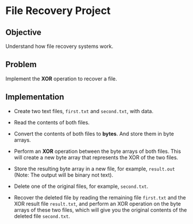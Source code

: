 # File Recovery Project

## Objective 
Understand how file recovery systems work.
## Problem

Implement the **XOR** operation to recover a file.


## Implementation

* Create two text files, `first.txt` and `second.txt`, with data.

* Read the contents of both files.

* Convert the contents of both files to **bytes**. And store them in byte arrays.

* Perform an **XOR** operation between the byte arrays of both files. This will create a new byte array that represents the XOR of the two files.

* Store the resulting byte array in a new file, for example, `result.out` (Note: The output will be binary not text).

* Delete one of the original files, for example, `second.txt`.

* Recover the deleted file by reading the remaining file `first.txt` and the XOR result file `result.txt`, and perform an XOR operation on the byte arrays of these two files, which will give you the original contents of the deleted file `second.txt`.
